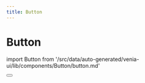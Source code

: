 ```yaml
---
title: Button
---
```


# Button

<!--
The reference doc content is generated automatically from the source code.
To update this section, update the doc blocks in the source code
-->

import Button from '/src/data/auto-generated/venia-ui/lib/components/Button/button.md'

<Button />
